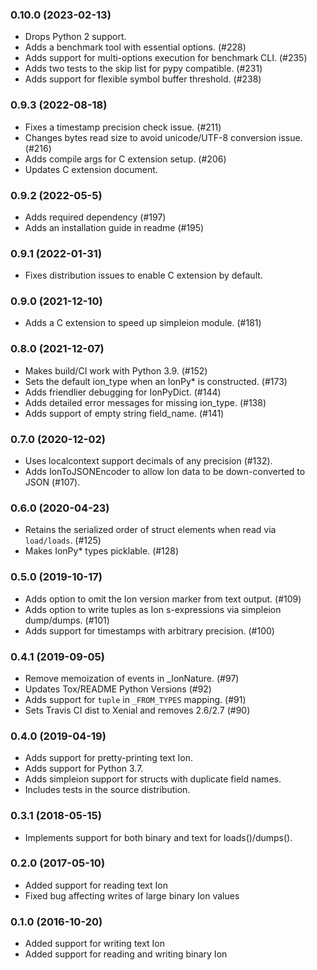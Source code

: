 ### 0.10.0 (2023-02-13)
* Drops Python 2 support.
* Adds a benchmark tool with essential options. (#228)
* Adds support for multi-options execution for benchmark CLI. (#235)
* Adds two tests to the skip list for pypy compatible. (#231)
* Adds support for flexible symbol buffer threshold. (#238)

### 0.9.3 (2022-08-18)
* Fixes a timestamp precision check issue. (#211)
* Changes bytes read size to avoid unicode/UTF-8 conversion issue. (#216)
* Adds compile args for C extension setup. (#206)
* Updates C extension document.

### 0.9.2 (2022-05-5)
* Adds required dependency (#197)
* Adds an installation guide in readme (#195)

### 0.9.1 (2022-01-31)
* Fixes distribution issues to enable C extension by default.

### 0.9.0 (2021-12-10)
* Adds a C extension to speed up simpleion module. (#181)

### 0.8.0 (2021-12-07)
* Makes build/CI work with Python 3.9. (#152)
* Sets the default ion_type when an IonPy* is constructed. (#173)
* Adds friendlier debugging for IonPyDict. (#144)
* Adds detailed error messages for missing ion_type. (#138)
* Adds support of empty string field_name. (#141)

### 0.7.0 (2020-12-02)
* Uses localcontext support decimals of any precision (#132).
* Adds IonToJSONEncoder to allow Ion data to be down-converted to JSON (#107).

### 0.6.0 (2020-04-23)
* Retains the serialized order of struct elements when read via `load/loads`. (#125)
* Makes IonPy* types picklable. (#128)

### 0.5.0 (2019-10-17)
* Adds option to omit the Ion version marker from text output. (#109)
* Adds option to write tuples as Ion s-expressions via simpleion dump/dumps. (#101)
* Adds support for timestamps with arbitrary precision. (#100)

### 0.4.1 (2019-09-05)
* Remove memoization of events in _IonNature. (#97)
* Updates Tox/README Python Versions (#92)
* Adds support for `tuple` in `_FROM_TYPES` mapping. (#91)
* Sets Travis CI dist to Xenial and removes 2.6/2.7 (#90)

### 0.4.0 (2019-04-19)
* Adds support for pretty-printing text Ion.
* Adds support for Python 3.7.
* Adds simpleion support for structs with duplicate field names.
* Includes tests in the source distribution.

### 0.3.1 (2018-05-15)
* Implements support for both binary and text for loads()/dumps().

### 0.2.0 (2017-05-10)
* Added support for reading text Ion
* Fixed bug affecting writes of large binary Ion values

### 0.1.0 (2016-10-20)
* Added support for writing text Ion
* Added support for reading and writing binary Ion
